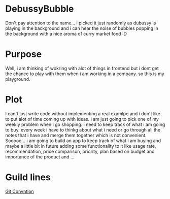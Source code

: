 # DebussyBubble

Don't pay attention to the name... i picked it just randomly as dubussy is playing in the background and i can hear the noise of bubbles popping in the background with a nice aroma of curry market food :D

# Purpose
Well, i am thinking of wokring with alot of things in frontend but i dont get the chance to play with them when i am working in a company. so this is my playground.

# Plot
I can't just write code without implementing a real examlpe and i don't like to put alot of time coming up with ideas. i am just going to pick one of my weekly problem when i go shopping. i need to keep track of what i am going to buy. every week i have to thinkg about what i need or go through all the notes that i have and merge them together which is not convenient. Sooooo... i am going to build an app to keep track of what i am buying and maybe a little bit in future adding some functionality to it like usage rate, recommendation, price comparison, priority, plan based on budget and importance of the product and ...

# Guild lines
[Git Convntion](https://www.conventionalcommits.org/en/v1.0.0/#specification)
